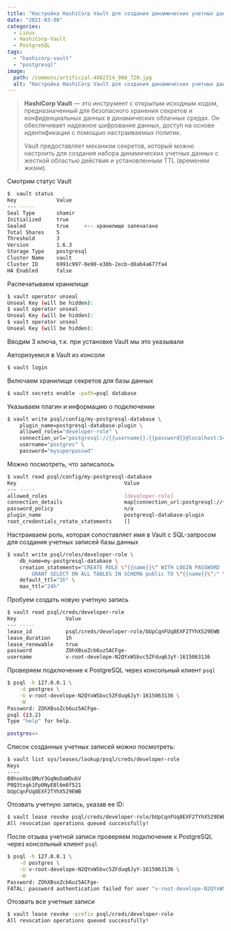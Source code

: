 ```yaml
---
title: "Настройка HashiCorp Vault для создания динамических учетных данных PostgreSQL"
date: "2021-03-08"
categories: 
  - Linux
  - HashiCorp-Vault
  - PostgreSQL
tags: 
  - "hashicorp-vault"
  - "postgresql"
image:
  path: /commons/artificial-4082314_960_720.jpg
  alt: "Настройка HashiCorp Vault для создания динамических учетных данных PostgreSQL"
---
```


> **HashiСorp Vault** — это инструмент с открытым исходным кодом, предназначенный для безопасного хранения секретов и конфиденциальных данных в динамических облачных средах. Он обеспечивает надежное шифрование данных, доступ на основе идентификации с помощью настраиваемых политик.
> 
> Vault предоставляет механизм секретов, который можно настроить для создания набора динамических учетных данных с жесткой областью действия и установленным TTL (временем жизни).

Смотрим статус Vault

```sh
$  vault status
Key             Value
--- -----
Seal Type       shamir
Initialized     true
Sealed          true     <-- хранилище запечатано
Total Shares    5
Threshold       3
Version         1.6.3
Storage Type    postgresql
Cluster Name    vault
Cluster ID      6991c997-0e90-e38b-2ecb-d8ab4a677fa4
HA Enabled      false
```

Распечатываем хранилище

```sh
$ vault operator unseal
Unseal Key (will be hidden):
$ vault operator unseal
Unseal Key (will be hidden):
$ vault operator unseal
Unseal Key (will be hidden):
```

Вводим 3 ключа, т.к. при установке Vault мы это указывали

Авторизуемся в Vault из консоли

```sh
$ vault login
```

Включаем хранилище секретов для базы данных

```sh
$ vault secrets enable -path=psql database
```

Указываем плагин и информацию о подключении

```sh
$ vault write psql/config/my-postgresql-database \
    plugin_name=postgresql-database-plugin \
    allowed_roles="developer-role" \
    connection_url="postgresql://{{username}}:{{password}}@localhost:5432/postgres?sslmode=disable" \
    username="postgres" \
    password="mysuperpasswd"
```

Можно посмотреть, что записалось

```sh
$ vault read psql/config/my-postgresql-database
Key                                   Value
--- -----
allowed_roles                         [developer-role]
connection_details                    map[connection_url:postgresql://{{username}}:{{password}}@localhost:5432/postgres?sslmode=disable username:postgres]
password_policy                       n/a
plugin_name                           postgresql-database-plugin
root_credentials_rotate_statements    []
```

Настраиваем роль, которая сопоставляет имя в Vault с SQL-запросом для создания учетных записей базы данных

```sh
$ vault write psql/roles/developer-role \
    db_name=my-postgresql-database \
    creation_statements="CREATE ROLE \"{{name}}\" WITH LOGIN PASSWORD '{{password}}' VALID UNTIL '{{expiration}}'; \
        GRANT SELECT ON ALL TABLES IN SCHEMA public TO \"{{name}}\";" \
    default_ttl="1h" \
    max_ttl="24h"
```

Пробуем создать новую учетную запись

```sh
$ vault read psql/creds/developer-role
Key                Value
--- -----
lease_id           psql/creds/developer-role/bUpCqnFUq8EXF2TYhX529EWB
lease_duration     1h
lease_renewable    true
password           ZOhXBsoZcb6uz5ACFge-
username           v-root-develope-N2QYxWSbvc5ZFduq6JyY-1615063136
```

Проверяем подключение к PostgreSQL через консольный клиент `psql`

```sh
$ psql -h 127.0.0.1 \
    -d postgres \
    -U v-root-develope-N2QYxWSbvc5ZFduq6JyY-1615063136 \
    -W
Password: ZOhXBsoZcb6uz5ACFge-
psql (13.2)
Type "help" for help.

postgres=>
```

Список созданных учетных записей можно посмотреть:

```sh
$ vault list sys/leases/lookup/psql/creds/developer-role
Keys
----
B8hooXbcQMuY3GqNoDaWDubV
P0Q3txgk1Fp0NyEBl6m8f521
bUpCqnFUq8EXF2TYhX529EWB
```

Отозвать учетную запись, указав ее ID:

```sh
$ vault lease revoke psql/creds/developer-role/bUpCqnFUq8EXF2TYhX529EWB
All revocation operations queued successfully!
```

После отзыва учетной записи проверяем подключение к PostgreSQL через консольный клиент `psql`

```sh
$ psql -h 127.0.0.1 \
    -d postgres \
    -U v-root-develope-N2QYxWSbvc5ZFduq6JyY-1615063136 \
    -W
Password: ZOhXBsoZcb6uz5ACFge-
FATAL: password authentication failed for user "v-root-develope-N2QYxWSbvc5ZFduq6JyY-1615063136"
```

Отозвать все учетные записи

```sh
$ vault lease revoke -prefix psql/creds/developer-role
All revocation operations queued successfully!
```